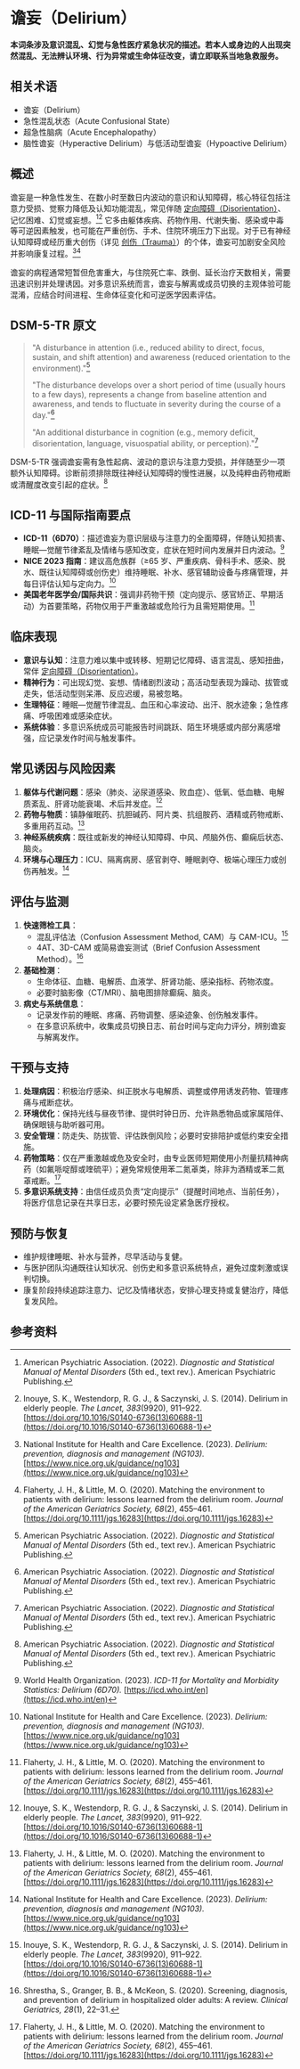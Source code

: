 # 谵妄（Delirium）

**本词条涉及意识混乱、幻觉与急性医疗紧急状况的描述。若本人或身边的人出现突然混乱、无法辨认环境、行为异常或生命体征改变，请立即联系当地急救服务。**

## 相关术语

- 谵妄（Delirium）
- 急性混乱状态（Acute Confusional State）
- 超急性脑病（Acute Encephalopathy）
- 脑性谵妄（Hyperactive Delirium）与低活动型谵妄（Hypoactive Delirium）

## 概述

谵妄是一种急性发生、在数小时至数日内波动的意识和认知障碍，核心特征包括注意力受损、觉察力降低及认知功能混乱，常见伴随 [定向障碍（Disorientation）](entries/诊断与临床/Disorientation.md)、记忆困难、幻觉或妄想。[^apa2022][^inouye2014] 它多由躯体疾病、药物作用、代谢失衡、感染或中毒等可逆因素触发，也可能在严重创伤、手术、住院环境压力下出现。对于已有神经认知障碍或经历重大创伤（详见 [创伤（Trauma）](entries/诊断与临床/Trauma.md)）的个体，谵妄可加剧安全风险并影响康复过程。[^nice2023][^flaherty2020]

谵妄的病程通常短暂但危害重大，与住院死亡率、跌倒、延长治疗天数相关，需要迅速识别并处理诱因。对多意识系统而言，谵妄与解离或成员切换的主观体验可能混淆，应结合时间进程、生命体征变化和可逆医学因素评估。

## DSM-5-TR 原文

> "A disturbance in attention (i.e., reduced ability to direct, focus, sustain, and shift attention) and awareness (reduced orientation to the environment)."[^apa2022]
>
> "The disturbance develops over a short period of time (usually hours to a few days), represents a change from baseline attention and awareness, and tends to fluctuate in severity during the course of a day."[^apa2022]
>
> "An additional disturbance in cognition (e.g., memory deficit, disorientation, language, visuospatial ability, or perception)."[^apa2022]

DSM-5-TR 强调谵妄需有急性起病、波动的意识与注意力受损，并伴随至少一项额外认知障碍。诊断前须排除既往神经认知障碍的慢性进展，以及纯粹由药物戒断或清醒度改变引起的症状。[^apa2022]

## ICD-11 与国际指南要点

- **ICD-11（6D70）**：描述谵妄为意识层级与注意力的全面障碍，伴随认知损害、睡眠—觉醒节律紊乱及情绪与感知改变，症状在短时间内发展并日内波动。[^who2023]
- **NICE 2023 指南**：建议高危族群（≥65 岁、严重疾病、骨科手术、感染、脱水、既往认知障碍或创伤史）维持睡眠、补水、感官辅助设备与疼痛管理，并每日评估认知与定向力。[^nice2023]
- **美国老年医学会/国际共识**：强调非药物干预（定向提示、感官矫正、早期活动）为首要策略，药物仅用于严重激越或危险行为且需短期使用。[^flaherty2020]

## 临床表现

- **意识与认知**：注意力难以集中或转移、短期记忆障碍、语言混乱、感知扭曲，常伴 [定向障碍（Disorientation）](entries/诊断与临床/Disorientation.md)。
- **精神行为**：可出现幻觉、妄想、情绪剧烈波动；高活动型表现为躁动、拔管或走失，低活动型则呆滞、反应迟缓，易被忽略。
- **生理特征**：睡眠—觉醒节律混乱、血压和心率波动、出汗、脱水迹象；急性疼痛、呼吸困难或感染症状。
- **系统体验**：多意识系统成员可能报告时间跳跃、陌生环境感或内部分离感增强，应记录发作时间与触发事件。

## 常见诱因与风险因素

1. **躯体与代谢问题**：感染（肺炎、泌尿道感染、败血症）、低氧、低血糖、电解质紊乱、肝肾功能衰竭、术后并发症。[^inouye2014]
2. **药物与物质**：镇静催眠药、抗胆碱药、阿片类、抗组胺药、酒精或药物戒断、多重用药互动。[^flaherty2020]
3. **神经系统疾病**：既往或新发的神经认知障碍、中风、颅脑外伤、癫痫后状态、脑炎。
4. **环境与心理压力**：ICU、隔离病房、感官剥夺、睡眠剥夺、极端心理压力或创伤再触发。[^nice2023]

## 评估与监测

1. **快速筛检工具**：
   - 混乱评估法（Confusion Assessment Method, CAM）与 CAM-ICU。[^inouye2014]
   - 4AT、3D-CAM 或简易谵妄测试（Brief Confusion Assessment Method）。[^shrestha2020]
2. **基础检测**：
   - 生命体征、血糖、电解质、血液学、肝肾功能、感染指标、药物浓度。
   - 必要时脑影像（CT/MRI）、脑电图排除癫痫、脑炎。
3. **病史与系统信息**：
   - 记录发作前的睡眠、疼痛、药物调整、感染迹象、创伤触发事件。
   - 在多意识系统中，收集成员切换日志、前台时间与定向力评分，辨别谵妄与解离发作。

## 干预与支持

1. **处理病因**：积极治疗感染、纠正脱水与电解质、调整或停用诱发药物、管理疼痛与戒断症状。
2. **环境优化**：保持光线与昼夜节律、提供时钟日历、允许熟悉物品或家属陪伴、确保眼镜与助听器可用。
3. **安全管理**：防走失、防拔管、评估跌倒风险；必要时安排陪护或低约束安全措施。
4. **药物策略**：仅在严重激越或危及安全时，由专业医师短期使用小剂量抗精神病药（如氟哌啶醇或喹硫平）；避免常规使用苯二氮䓬类，除非为酒精或苯二氮䓬戒断。[^flaherty2020]
5. **多意识系统支持**：由信任成员负责“定向提示”（提醒时间地点、当前任务），将医疗信息记录在共享日志，必要时预先设定紧急医疗授权。

## 预防与恢复

- 维护规律睡眠、补水与营养，尽早活动与复健。
- 与医护团队沟通既往认知状况、创伤史和多意识系统特点，避免过度刺激或误判切换。
- 康复阶段持续追踪注意力、记忆及情绪状态，安排心理支持或复健治疗，降低复发风险。

## 参考资料

[^apa2022]: American Psychiatric Association. (2022). *Diagnostic and Statistical Manual of Mental Disorders* (5th ed., text rev.). American Psychiatric Publishing.
[^inouye2014]: Inouye, S. K., Westendorp, R. G. J., & Saczynski, J. S. (2014). Delirium in elderly people. *The Lancet, 383*(9920), 911–922. [https://doi.org/10.1016/S0140-6736(13)60688-1](https://doi.org/10.1016/S0140-6736(13)60688-1)
[^nice2023]: National Institute for Health and Care Excellence. (2023). *Delirium: prevention, diagnosis and management (NG103).* [https://www.nice.org.uk/guidance/ng103](https://www.nice.org.uk/guidance/ng103)
[^flaherty2020]: Flaherty, J. H., & Little, M. O. (2020). Matching the environment to patients with delirium: lessons learned from the delirium room. *Journal of the American Geriatrics Society, 68*(2), 455–461. [https://doi.org/10.1111/jgs.16283](https://doi.org/10.1111/jgs.16283)
[^who2023]: World Health Organization. (2023). *ICD-11 for Mortality and Morbidity Statistics: Delirium (6D70).* [https://icd.who.int/en](https://icd.who.int/en)
[^shrestha2020]: Shrestha, S., Granger, B. B., & McKeon, S. (2020). Screening, diagnosis, and prevention of delirium in hospitalized older adults: A review. *Clinical Geriatrics, 28*(1), 22–31.
